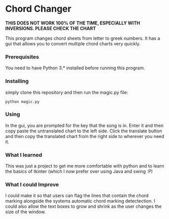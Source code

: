 # Chord Changer

__THIS DOES NOT WORK 100% OF THE TIME, ESPECIALLY WITH INVERSIONS. PLEASE CHECK THE CHART__

This program changes chord sheets from letter to greek numbers. It has a gui that allows you to convert multiple chord charts very quickly.

### Prerequisites
You need to have Python 3.* installed before running this program.

### Installing
simply clone this repository and then run the magic.py file:
```
python magic.py
```

### Using
In the gui, you are prompted for the key that the song is in. Enter it and then copy paste the untranslated chart to the left side. Click the translate button and then copy the translated chart from the right side to wherever you need it.

### What I learned
This was just a project to get me more comfortable with python and to learn the basics of tkinter (which I now prefer over using Java and swing :P)

### What I could Improve
I could make it so that users can flag the lines that contain the chord marking alongside the systems automatic chord marking detectection. I could also allow the text boxes to grow and shrink as the user changes the size of the window.
